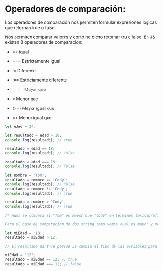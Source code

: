 # Operadores de comparación:

Los operadores de comparación nos permiten formular expresiones lógicas que retornan true o false.

Nos permiten comparar valores y como he dicho retornar tru o false. En JS existen 8 operadores de comparacion:

- == igual
- === Estrictamente igual
- != Diferente
- !== Estrictamente diferente

- > Mayor que
- < Menor que
- (>=) Mayor igual que
- <= Menor igual que

```javascript
let edad = 24;

let resultado = edad > 18;
console.log(resultado); // true

resultado = edad == 18;
console.log(resultado); // false

resultado = edad === 18;
console.log(resultado); // false

let nombre = 'Tom';
resultado = nombre == 'Cody';
console.log(resultado); // false
resultado = nombre != 'Cody';
console.log(resultado); // true

resultado = nombre > 'Cody';
console.log(resultado); // true

/* Aquí se compara si "Tom" es mayor que "Cody" en términos lexicográficos (orden alfabético basado en el valor Unicode). En este caso, "Tom" es mayor que "Cody" porque la "T" tiene un valor Unicode mayor que la "C".

Para el caso de comparacion de dos string como vemos cual es mayor y menor, segun la MDN la comparacion es segun el orden lexicografico estandar usando valores unicode. Esto es muy diferente al orden alfabetico. Son los valores numericos de los caracteres. */

let miEdad = '18';
resultado = miEdad > 12;

// El resultado da true porque JS cambia el tipo de las variables para hacer la comparacion. O los convierte a numeros o string y luego los compara. Por eso existen los comparadores estrictos para tener mejor control de esto. Lo vemos a continuación.

miEdad = '12';
resultado = miEdad == 12; // true
resultado = miEdad === 12; // false
```
